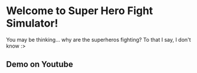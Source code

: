 # Welcome to Super Hero Fight Simulator!
You may be thinking... why are the superheros fighting?
To that I say, I don't know :>

## Demo on Youtube
